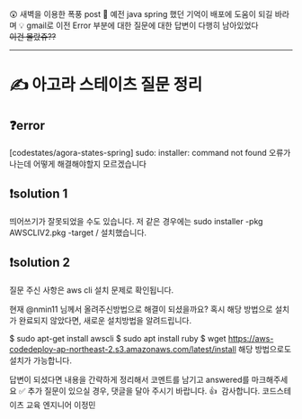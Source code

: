 😲 새벽을 이용한 폭풍 post
📖 예전 java spring 했던 기억이 배포에 도움이 되길 바라며
💡 gmail로 이전 Error 부분에 대한 질문에 대한 답변이 다행히 남아있었다  
~~이건 몰랐쥬??~~

---

# ✍ 아고라 스테이츠 질문 정리

## ❓error

[codestates/agora-states-spring] sudo: installer: command not found 오류가 나는데 어떻게 해결해야할지 모르겠습니다

## ❗solution 1

띄어쓰기가 잘못되었을 수도 있습니다.
저 같은 경우에는
sudo installer -pkg AWSCLIV2.pkg -target /
설치했습니다.

## ❗solution 2

질문 주신 사항은 aws cli 설치 문제로 확인됩니다.

현재 @nmin11 님께서 올려주신방법으로 해결이 되셨을까요?
혹시 해당 방법으로 설치가 완료되지 않았다면, 새로운 설치방법을 알려드립니다.

$ sudo apt-get install awscli
$ sudo apt install ruby
$ wget https://aws-codedeploy-ap-northeast-2.s3.amazonaws.com/latest/install
해당 방법으로도 설치가 가능합니다.

답변이 되셨다면 내용을 간략하게 정리해서 코멘트를 남기고 answered를 마크해주세요 ✅
추가 질문이 있으실 경우, 댓글을 달아 주시기 바랍니다. 👍  감사합니다. 코드스테이츠 교육 엔지니어 이정민
